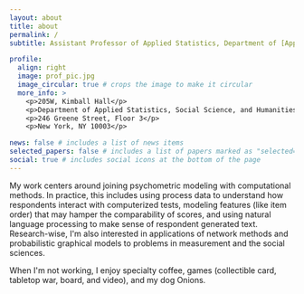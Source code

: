 ```yaml
---
layout: about
title: about
permalink: /
subtitle: Assistant Professor of Applied Statistics, Department of [Applied Statistics, Social Science, and Humanities](https://steinhardt.nyu.edu/departments/applied-statistics-social-science-and-humanities) at [NYU Steinhardt](https://steinhardt.nyu.edu/)

profile:
  align: right
  image: prof_pic.jpg
  image_circular: true # crops the image to make it circular
  more_info: >
    <p>205W, Kimball Hall</p>
    <p>Department of Applied Statistics, Social Science, and Humanities</p>
    <p>246 Greene Street, Floor 3</p>
    <p>New York, NY 10003</p>

news: false # includes a list of news items
selected_papers: false # includes a list of papers marked as "selected={true}"
social: true # includes social icons at the bottom of the page
---
```


My work centers around joining psychometric modeling with computational methods. In practice, this includes using process data to understand how respondents interact with computerized tests, modeling features (like item order) that may hamper the comparability of scores, and using natural language processing to make sense of respondent generated text. Research-wise, I'm also interested in applications of network methods and probabilistic graphical models to problems in measurement and the social sciences.

When I'm not working, I enjoy specialty coffee, games (collectible card, tabletop war, board, and video), and my dog Onions.